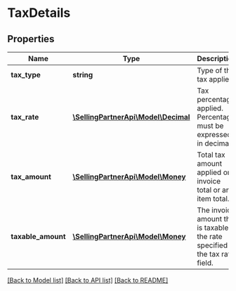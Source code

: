 # TaxDetails

## Properties
Name | Type | Description | Notes
------------ | ------------- | ------------- | -------------
**tax_type** | **string** | Type of the tax applied. | 
**tax_rate** | [**\SellingPartnerApi\Model\Decimal**](Decimal.md) | Tax percentage applied. Percentage must be expressed in decimal. | [optional] 
**tax_amount** | [**\SellingPartnerApi\Model\Money**](Money.md) | Total tax amount applied on invoice total or an item total. | 
**taxable_amount** | [**\SellingPartnerApi\Model\Money**](Money.md) | The invoice amount that is taxable at the rate specified in the tax rate field. | [optional] 

[[Back to Model list]](../README.md#documentation-for-models) [[Back to API list]](../README.md#documentation-for-api-endpoints) [[Back to README]](../README.md)


